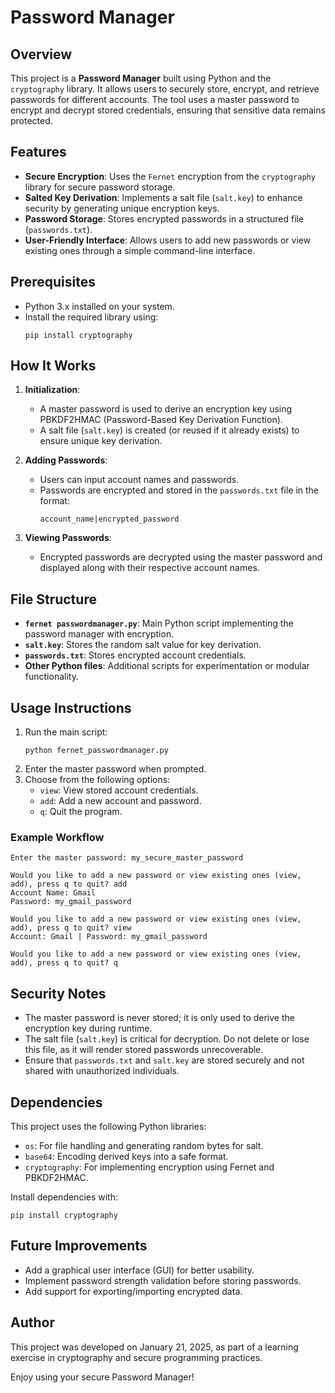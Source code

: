 
# Password Manager

## Overview
This project is a **Password Manager** built using Python and the `cryptography` library. It allows users to securely store, encrypt, and retrieve passwords for different accounts. The tool uses a master password to encrypt and decrypt stored credentials, ensuring that sensitive data remains protected.

## Features
- **Secure Encryption**: Uses the `Fernet` encryption from the `cryptography` library for secure password storage.
- **Salted Key Derivation**: Implements a salt file (`salt.key`) to enhance security by generating unique encryption keys.
- **Password Storage**: Stores encrypted passwords in a structured file (`passwords.txt`).
- **User-Friendly Interface**: Allows users to add new passwords or view existing ones through a simple command-line interface.

## Prerequisites
- Python 3.x installed on your system.
- Install the required library using:
  ```
  pip install cryptography
  ```

## How It Works
1. **Initialization**:
   - A master password is used to derive an encryption key using PBKDF2HMAC (Password-Based Key Derivation Function).
   - A salt file (`salt.key`) is created (or reused if it already exists) to ensure unique key derivation.

2. **Adding Passwords**:
   - Users can input account names and passwords.
   - Passwords are encrypted and stored in the `passwords.txt` file in the format:  
     ```
     account_name|encrypted_password
     ```

3. **Viewing Passwords**:
   - Encrypted passwords are decrypted using the master password and displayed along with their respective account names.

## File Structure
- **`fernet passwordmanager.py`**: Main Python script implementing the password manager with encryption.
- **`salt.key`**: Stores the random salt value for key derivation.
- **`passwords.txt`**: Stores encrypted account credentials.
- **Other Python files**: Additional scripts for experimentation or modular functionality.

## Usage Instructions
1. Run the main script:
   ```
   python fernet_passwordmanager.py
   ```
2. Enter the master password when prompted.
3. Choose from the following options:
   - `view`: View stored account credentials.
   - `add`: Add a new account and password.
   - `q`: Quit the program.

### Example Workflow
```
Enter the master password: my_secure_master_password

Would you like to add a new password or view existing ones (view, add), press q to quit? add
Account Name: Gmail
Password: my_gmail_password

Would you like to add a new password or view existing ones (view, add), press q to quit? view
Account: Gmail | Password: my_gmail_password

Would you like to add a new password or view existing ones (view, add), press q to quit? q
```

## Security Notes
- The master password is never stored; it is only used to derive the encryption key during runtime.
- The salt file (`salt.key`) is critical for decryption. Do not delete or lose this file, as it will render stored passwords unrecoverable.
- Ensure that `passwords.txt` and `salt.key` are stored securely and not shared with unauthorized individuals.

## Dependencies
This project uses the following Python libraries:
- `os`: For file handling and generating random bytes for salt.
- `base64`: Encoding derived keys into a safe format.
- `cryptography`: For implementing encryption using Fernet and PBKDF2HMAC.

Install dependencies with:
```
pip install cryptography
```

## Future Improvements
- Add a graphical user interface (GUI) for better usability.
- Implement password strength validation before storing passwords.
- Add support for exporting/importing encrypted data.

## Author
This project was developed on January 21, 2025, as part of a learning exercise in cryptography and secure programming practices.

Enjoy using your secure Password Manager!
